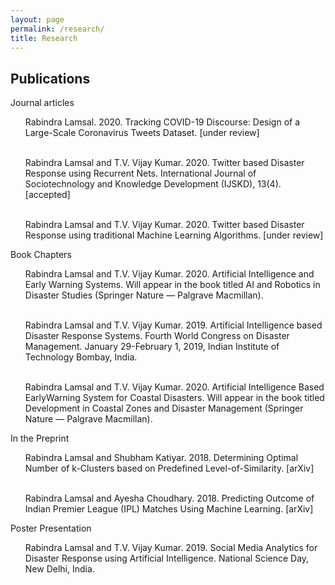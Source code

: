 ```yaml
---
layout: page
permalink: /research/
title: Research
---
```

<h2>Publications</h2>
Journal articles
<ul>

Rabindra Lamsal. 2020. Tracking COVID-19 Discourse: Design of a Large-Scale Coronavirus Tweets Dataset. [under review] <br><br>

Rabindra Lamsal and T.V. Vijay Kumar. 2020. Twitter based Disaster Response using Recurrent Nets. International Journal of Sociotechnology and Knowledge
Development (IJSKD), 13(4). [accepted]<br><br>

Rabindra Lamsal and T.V. Vijay Kumar. 2020. Twitter based Disaster Response using traditional Machine Learning Algorithms. [under review]

</ul>

Book Chapters

<ul>

Rabindra Lamsal and T.V. Vijay Kumar. 2020. Artificial Intelligence and Early Warning Systems. Will appear in the book titled AI and Robotics in Disaster Studies
(Springer Nature — Palgrave Macmillan).<br><br>

Rabindra Lamsal and T.V. Vijay Kumar. 2019. Artificial Intelligence based Disaster Response Systems. Fourth World Congress on Disaster Management. January 29-February 1, 2019, Indian Institute of Technology Bombay, India.<br><br>

Rabindra Lamsal and T.V. Vijay Kumar. 2020. Artificial Intelligence Based EarlyWarning System for Coastal Disasters. Will appear in the book titled Development in
Coastal Zones and Disaster Management (Springer Nature — Palgrave Macmillan).

</ul>

In the Preprint
<ul>

Rabindra Lamsal and Shubham Katiyar. 2018. Determining Optimal Number of k-Clusters based on Predefined Level-of-Similarity. [arXiv]<br><br>

Rabindra Lamsal and Ayesha Choudhary. 2018. Predicting Outcome of Indian Premier League (IPL) Matches Using Machine Learning. [arXiv]

</ul>

Poster Presentation
<ul>

Rabindra Lamsal and T.V. Vijay Kumar. 2019. Social Media Analytics for Disaster Response using Artificial Intelligence. National Science Day, New Delhi, India.

</ul>
